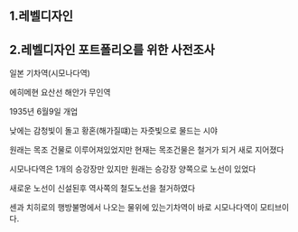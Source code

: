 ## 1.레벨디자인
## 2.레벨디자인 포트폴리오를 위한 사전조사

일본 기차역(시모나다역)



에히메현 요산선 해안가 무인역

1935년 6월9일 개업 

낮에는 감청빛이 돌고 황혼(해가질떄)는 자줏빛으로 물드는 시야

원래는 목조 건물로 이루어져있었지만 현재는 목조건물은 철거가 되거 새로 지어졌다

시모나다역은 1개의 승강장만 있지만 원래는 승강장 양쪽으로 노선이 있었다

새로운 노선이 신설된후 역사쪽의 철도노선을 철거하였다 

센과 치히로의 행방불명에서 나오는 물위에 있는기차역이 바로 시모나다역이 모티브이다.
